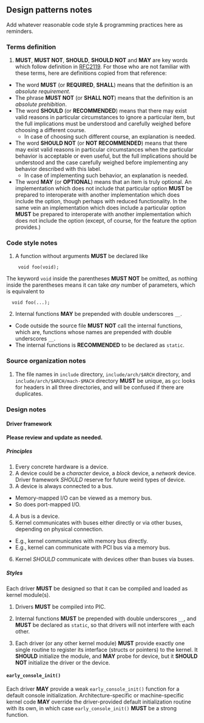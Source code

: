 Design patterns notes
------

Add whatever reasonable code style & programming practices here as reminders.

### Terms definition

1. **MUST**, **MUST NOT**, **SHOULD**, **SHOULD NOT** and **MAY** are key words
  which follow definition in [RFC2119](https://www.ietf.org/rfc/rfc2119.txt).
  For those who are not familiar with these terms, here are definitions copied
  from that reference:
  * The word **MUST** (or **REQUIRED**, **SHALL**) means that the definition
    is an *absolute requirement*.
  * The phrase **MUST NOT** (or **SHALL NOT**) means that the definition
    is an *absolute prehibition*.
  * The word **SHOULD** (or **RECOMMENDED**) means that there may exist
    valid reasons in particular circumstances to ignore a particular item, but
    the full implications must be understood and carefully weighed before
    choosing a different course.
    - In case of choosing such different course, an explanation is needed.
  * The word **SHOULD NOT** (or **NOT RECOMMENDED**) means that
    there may exist valid reasons in particular circumstances when the
    particular behavior is acceptable or even useful, but the full
    implications should be understood and the case carefully weighed
    before implementing any behavior described with this label.
    - In case of implementing such behavior, an explanation is needed.
  * The word **MAY** (or **OPTIONAL**) means that an item is truly optional.
    An implementation which does not include that particular option **MUST** be
    prepared to interoperate with another implementation which does
    include the option, though perhaps with reduced functionality. In the
    same vein an implementation which does include a particular option
    **MUST** be prepared to interoperate with another implementation which
    does not include the option (except, of course, for the feature the
    option provides.)

### Code style notes

1. A function without arguments **MUST** be declared like

        void foo(void);

  The keyword `void` inside the parentheses **MUST NOT** be omitted, as nothing
  inside the parentheses means it can take *any* number of parameters, which
  is equivalent to

      void foo(...);

2. Internal functions **MAY** be prepended with double underscores `__`.
  * Code outside the source file **MUST NOT** call the internal functions,
    which are, functions whose names are prepended with double underscores `__`.
  * The internal functions is **RECOMMENDED** to be declared as `static`.

### Source organization notes

1. The file names in `include` directory, `include/arch/$ARCH` directory, and
  `include/arch/$ARCH/mach-$MACH` directory **MUST** be unique, as `gcc`
  looks for headers in all three directories, and will be confused if there
  are duplicates.

### Design notes

#### Driver framework

**Please review and update as needed.**

##### Principles

1. Every concrete hardware is a device.
2. A device could be a *character* device, a *block* device, a *network*
  device.  Driver framework *SHOULD* reserve for future weird types of
  device.
3. A device is always connected to a bus.
  * Memory-mapped I/O can be viewed as a memory bus.
  * So does port-mapped I/O.
4. A bus is a device.
5. Kernel communicates with buses either directly or via other buses,
  depending on physical connection.
  * E.g., kernel communicates with memory bus directly.
  * E.g., kernel can communicate with PCI bus via a memory bus.
6. Kernel *SHOULD* communicate with devices other than buses via buses.

##### Styles

Each driver **MUST** be designed so that it can be compiled and loaded as
kernel module(s).

1. Drivers **MUST** be compiled into PIC.

2. Internal functions **MUST** be prepended with double underscores `__`, and
   **MUST** be declared as `static`, so that drivers will not interfere with
   each other.

3. Each driver (or any other kernel module) **MUST** provide exactly one single
   routine to register its interface (structs or pointers) to the kernel. It
   **SHOULD** initialize the module, and **MAY** probe for device, but it
   **SHOULD NOT** initialize the driver or the device.

#### `early_console_init()`

Each driver **MAY** provide a weak `early_console_init()` function for a default
console initialization.  Architecture-specific or machine-specific kernel code
**MAY** override the driver-provided default initialization routine with its
own, in which case `early_console_init()` **MUST** be a strong function.

